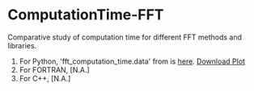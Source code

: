 # ComputationTime-FFT
Comparative study of computation time for different FFT methods and libraries.
1. For Python, 'fft_computation_time.data' from is <a href="https://stackoverflow.com/questions/6365623/improving-fft-performance-in-python">here</a>.
<a href="https://github.com/aakash30jan/ComputationTime-FFT/raw/master/FFT_Computation_Time_v1.pdf">Download Plot</a>
2. For FORTRAN, [N.A.]
3. For C++, [N.A.]

